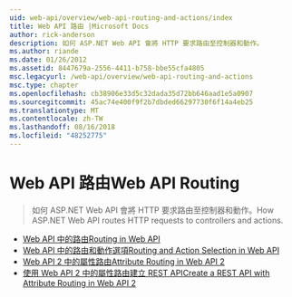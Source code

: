 ```yaml
---
uid: web-api/overview/web-api-routing-and-actions/index
title: Web API 路由 |Microsoft Docs
author: rick-anderson
description: 如何 ASP.NET Web API 會將 HTTP 要求路由至控制器和動作。
ms.author: riande
ms.date: 01/26/2012
ms.assetid: 8447679a-2556-4411-b758-bbe55cfa4805
msc.legacyurl: /web-api/overview/web-api-routing-and-actions
msc.type: chapter
ms.openlocfilehash: cb38906e33d5c32dada35d72bb646aad1e5a0907
ms.sourcegitcommit: 45ac74e400f9f2b7dbded66297730f6f14a4eb25
ms.translationtype: MT
ms.contentlocale: zh-TW
ms.lasthandoff: 08/16/2018
ms.locfileid: "48252775"
---
```

<a name="web-api-routing"></a><span data-ttu-id="e2ee3-103">Web API 路由</span><span class="sxs-lookup"><span data-stu-id="e2ee3-103">Web API Routing</span></span>
====================
> <span data-ttu-id="e2ee3-104">如何 ASP.NET Web API 會將 HTTP 要求路由至控制器和動作。</span><span class="sxs-lookup"><span data-stu-id="e2ee3-104">How ASP.NET Web API routes HTTP requests to controllers and actions.</span></span>


- [<span data-ttu-id="e2ee3-105">Web API 中的路由</span><span class="sxs-lookup"><span data-stu-id="e2ee3-105">Routing in Web API</span></span>](routing-in-aspnet-web-api.md)
- [<span data-ttu-id="e2ee3-106">Web API 中的路由和動作選項</span><span class="sxs-lookup"><span data-stu-id="e2ee3-106">Routing and Action Selection in Web API</span></span>](routing-and-action-selection.md)
- [<span data-ttu-id="e2ee3-107">Web API 2 中的屬性路由</span><span class="sxs-lookup"><span data-stu-id="e2ee3-107">Attribute Routing in Web API 2</span></span>](attribute-routing-in-web-api-2.md)
- [<span data-ttu-id="e2ee3-108">使用 Web API 2 中的屬性路由建立 REST API</span><span class="sxs-lookup"><span data-stu-id="e2ee3-108">Create a REST API with Attribute Routing in Web API 2</span></span>](create-a-rest-api-with-attribute-routing.md)
